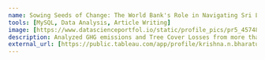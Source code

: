 ```yaml
---
name: Sowing Seeds of Change: The World Bank's Role in Navigating Sri Lanka's Economic Meltdown
tools: [MySQL, Data Analysis, Article Writing]
image: [https://www.datascienceportfol.io/static/profile_pics/pr5_45748C1CF13050721501.png]
description: Analyzed GHG emissions and Tree Cover Losses from more than 200 countries. Solely scraped data from various government web sources and reports to perform analysis & created an interactive dashboard in Tableau.
external_url: [https://public.tableau.com/app/profile/krishna.n.bharatula/viz/GlobalCO2EmissionsandTreeCoverLoss/Dashboard1]
---
```


